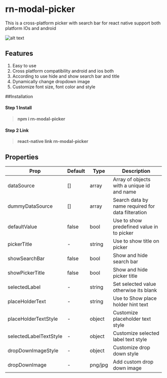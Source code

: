 # rn-modal-picker

This is a cross-platform picker with search bar for react native support both platform IOs and android



![alt text](https://github.com/vishaldhanotiya/react-native-modal-picker/blob/master/mobizen_20190226_192153_2.gif)


## Features

1. Easy to use 
2. Cross platform compatibility android and ios both
3. According to use hide and show search bar and title
4. Dynamically change dropdown image
5. Customize font size, font color and style 

##Installation

#### Step 1 Install

> **npm i rn-modal-picker**

#### Step 2 Link

> **react-native link rn-modal-picker**

## Properties

|   Prop                   |  Default  |    Type    |                 Description                         |
|--------------------------|-----------|------------|-----------------------------------------------------|
|  dataSource              |  []       |   array    |  Array of objects with a unique id and name         |
|  dummyDataSource         |  []       |   array    |  Search data by name required for data filteration  | 
|  defaultValue            |  false    |   bool     |  Use to show predefined value in to picker          |
|  pickerTitle             |  -        |   string   |  Use to show title on picker                        |
|  showSearchBar           |  false    |   bool     |  Show and hide search bar                           |
|  showPickerTitle         |  false    |   bool     |  Show and hide picker title                         |
|  selectedLabel           |  -        |   string   |  Set selected value otherwise its blank             |
|  placeHolderText         |  -        |   string   |  Use to Show place holder hint text                 | 
|  placeHolderTextStyle    |  -        |   object   |  Customize placeholder text style                   |
|  selectedLabelTextStyle  |  -        |   object   |  Customize selected label text style                |
|  dropDownImageStyle      |  -        |   object   |  Customize drop down style                          |
|  dropDownImage           |  -        |   png/jpg  |  Add custom drop down image                         |          









